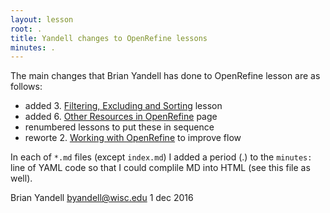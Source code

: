 ```yaml
---
layout: lesson
root: .
title: Yandell changes to OpenRefine lessons
minutes: .
---
```


The main changes that Brian Yandell has done to OpenRefine lesson are as follows:

* added 3. [Filtering, Excluding and Sorting](02-filter-exclude-sort.html) lesson
* added 6. [Other Resources in OpenRefine](06-resources.html) page
* renumbered lessons to put these in sequence
* reworte 2. [Working with OpenRefine](01-working-with-openrefine.html) to improve flow

In each of `*.md` files (except `index.md`) I added a period (.) to the `minutes:` line of YAML code so that I could complile MD into HTML (see this file as well).

Brian Yandell <byandell@wisc.edu>
1 dec 2016